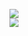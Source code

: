 [![](https://img.shields.io/badge/Made%20With-Github%20Spray-lightgrey.svg?style=for-the-badge&logo=github)](https://github.com/Annihil/github-spray#2275)  
[![](https://i.imgur.com/2DrTn0Z.gif)](https://github.com/Annihil/github-spray)